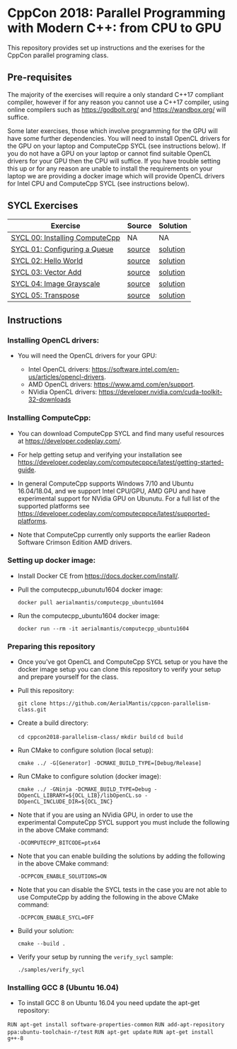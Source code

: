 # CppCon 2018: Parallel Programming with Modern C++: from CPU to GPU

This repository provides set up instructions and the exerises for the CppCon parallel programing class.

## Pre-requisites

The majority of the exercises will require a only standard C++17 compliant compiler, however if for any reason you cannot use a C++17 compiler, using online compilers such as https://godbolt.org/ and https://wandbox.org/ will suffice.

Some later exercises, those which involve programming for the GPU will have some further dependencies. You will need to install OpenCL drivers for the GPU on your laptop and ComputeCpp SYCL (see instructions below). If you do not have a GPU on your laptop or cannot find suitable OpenCL drivers for your GPU then the CPU will suffice. If you have trouble setting this up or for any reason are unable to install the requirements on your laptop we are providing a docker image which will provide OpenCL drivers for Intel CPU and ComputeCpp SYCL (see instructions below).

## SYCL Exercises

| Exercise | Source | Solution |
|----------|--------|----------|
| [SYCL 00: Installing ComputeCpp ][exercise-sycl-00] | NA | NA |
| [SYCL 01: Configuring a Queue ][exercise-sycl-01] | [source][source-sycl-01] | [solution][solution-sycl-01] |
| [SYCL 02: Hello World ][exercise-sycl-02] | [source][source-sycl-02] | [solution][solution-sycl-02] |
| [SYCL 03: Vector Add ][exercise-sycl-03] | [source][source-sycl-03] | [solution][solution-sycl-03] |
| [SYCL 04: Image Grayscale ][exercise-sycl-04] | [source][source-sycl-04] | [solution][solution-sycl-04] |
| [SYCL 05: Transpose ][exercise-sycl-05] | [source][source-sycl-05] | [solution][solution-sycl-05] |

## Instructions

### Installing OpenCL drivers:

* You will need the OpenCL drivers for your GPU:

  * Intel OpenCL drivers: https://software.intel.com/en-us/articles/opencl-drivers.
  * AMD OpenCL drivers: https://www.amd.com/en/support.
  * NVidia OpenCL drivers: https://developer.nvidia.com/cuda-toolkit-32-downloads

### Installing ComputeCpp:

* You can download ComputeCpp SYCL and find many useful resources at https://developer.codeplay.com/.

* For help getting setup and verifying your installation see https://developer.codeplay.com/computecppce/latest/getting-started-guide.

* In general ComputeCpp supports Windows 7/10 and Ubuntu 16.04/18.04, and we support Intel CPU/GPU, AMD GPU and have experimental support for NVidia GPU on Ubunutu. For a full list of the supported platforms see https://developer.codeplay.com/computecppce/latest/supported-platforms.

* Note that ComputeCpp currently only supports the earlier Radeon Software Crimson Edition AMD drivers.

### Setting up docker image:

* Install Docker CE from https://docs.docker.com/install/.

* Pull the computecpp_ubunutu1604 docker image:

  `docker pull aerialmantis/computecpp_ubuntu1604`

* Run the computecpp_ubuntu1604 docker image:

  `docker run --rm -it aerialmantis/computecpp_ubuntu1604`

### Preparing this repository

* Once you've got OpenCL and ComputeCpp SYCL setup or you have the docker image setup you can clone this repository to verify your setup and prepare yourself for the class.

* Pull this repository:

  `git clone https://github.com/AerialMantis/cppcon-parallelism-class.git`

* Create a build directory:

  `cd cppcon2018-parallelism-class/`
  `mkdir build`
  `cd build`

* Run CMake to configure solution (local setup):

  `cmake ../ -G[Generator] -DCMAKE_BUILD_TYPE=[Debug/Release]`

* Run CMake to configure solution (docker image):

  `cmake ../ -GNinja -DCMAKE_BUILD_TYPE=Debug -DOpenCL_LIBRARY=${OCL_LIB}/libOpenCL.so -DOpenCL_INCLUDE_DIR=${OCL_INC}`

* Note that if you are using an NVidia GPU, in order to use the experimental ComputeCpp SYCL support you must include the following in the above CMake command:

  `-DCOMPUTECPP_BITCODE=ptx64`

* Note that you can enable building the solutions by adding the following in the above CMake command:

  `-DCPPCON_ENABLE_SOLUTIONS=ON`

* Note that you can disable the SYCL tests in the case you are not able to use ComputeCpp by adding the following in the above CMake command:

  `-DCPPCON_ENABLE_SYCL=OFF`

* Build your solution:

  `cmake --build .`

* Verify your setup by running the `verify_sycl` sample:

  `./samples/verify_sycl`

### Installing GCC 8 (Ubuntu 16.04)

* To install GCC 8 on Ubuntu 16.04 you need update the apt-get repository:

`RUN apt-get install software-properties-common`
`RUN add-apt-repository ppa:ubuntu-toolchain-r/test`
`RUN apt-get update`
`RUN apt-get install g++-8`

[exercise-sycl-00]: ./docs/sycl_00_setting_up_computecpp.md
[exercise-sycl-01]: ./docs/sycl_01_configuring_a_queue.md
[exercise-sycl-02]: ./docs/sycl_02_hello_world.md
[exercise-sycl-03]: ./docs/sycl_03_vector_add.md
[exercise-sycl-04]: ./docs/sycl_04_image_grayscale.md
[exercise-sycl-05]: ./docs/sycl_05_transpose.md

[source-sycl-01]: ./source/sycl_01_configuring_a_queue.cpp
[source-sycl-02]: ./source/sycl_02_hello_world.cpp
[source-sycl-03]: ./source/sycl_03_vector_add.cpp
[source-sycl-04]: ./source/sycl_04_image_grayscale.cpp
[source-sycl-05]: ./source/sycl_05_transpose.cpp

[solution-sycl-01]: ./solutions/sycl_01_configuring_a_queue.cpp
[solution-sycl-02]: ./solutions/sycl_02_hello_world.cpp
[solution-sycl-03]: ./solutions/sycl_03_vector_add.cpp
[solution-sycl-04]: ./solutions/sycl_04_image_grayscale.cpp
[solution-sycl-05]: ./solutions/sycl_05_transpose.cpp